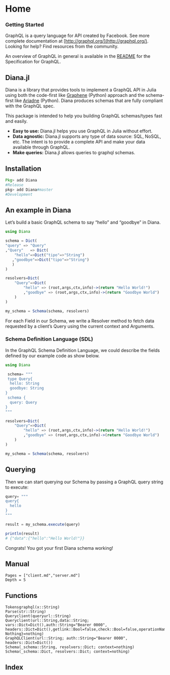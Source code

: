# Home

### Getting Started
GraphQL is a query language for API created by Facebook. See more complete documentation at [http://graphql.org/](http://graphql.org/). Looking for help? Find resources from the community.

An overview of GraphQL in general is available in the [README](https://github.com/facebook/graphql/blob/master/README.md) for the Specification for GraphQL.

## Diana.jl

Diana is a library that provides tools to implement a GraphQL API in Julia using both the code-first like [Graphene](https://github.com/graphql-python/graphene#examples) (Python) approach and the schema-first like [Ariadne](https://github.com/mirumee/ariadne/#quickstart) (Python). Diana produces schemas that are fully compliant with the GraphQL spec.

This package is intended to help you building GraphQL schemas/types fast and easily.
+ **Easy to use:** Diana.jl helps you use GraphQL in Julia without effort.
+ **Data agnostic:** Diana.jl supports any type of data source: SQL, NoSQL, etc. The intent is to provide a complete API and make your data available through GraphQL.
+ **Make queries:** Diana.jl allows queries to graphql schemas.

## Installation

```julia
Pkg> add Diana
#Release
pkg> add Diana#master
#Development
```

## An example in Diana

Let’s build a basic GraphQL schema to say “hello” and “goodbye” in Diana.

```julia
using Diana

schema = Dict(
"query" => "Query"
,"Query"   => Dict(
    "hello"=>Dict("tipo"=>"String")
   ,"goodbye"=>Dict("tipo"=>"String")
   )
)

resolvers=Dict(
    "Query"=>Dict(
        "hello" => (root,args,ctx,info)->(return "Hello World!")
        ,"goodbye" => (root,args,ctx,info)->(return "Goodbye World")
    )
)

my_schema = Schema(schema, resolvers)

```
For each Field in our Schema, we write a Resolver method to fetch data requested by a client’s Query using the current context and Arguments.

### Schema Definition Language (SDL)

In the GraphQL Schema Definition Language, we could describe the fields defined by our example code as show below.

```julia
using Diana

 schema= """
 type Query{
  hello: String
  goodbye: String
}
 schema {
  query: Query
}
"""

resolvers=Dict(
    "Query"=>Dict(
        "hello" => (root,args,ctx,info)->(return "Hello World!")
        ,"goodbye" => (root,args,ctx,info)->(return "Goodbye World")
    )
)

my_schema = Schema(schema, resolvers)

```

## Querying
Then we can start querying our Schema by passing a GraphQL query string to execute:

```julia
query= """
query{
  hello
}
"""

result = my_schema.execute(query)

println(result)
# {"data":{"hello":"Hello World!"}}
```

Congrats! You got your first Diana schema working!

## Manual
```@contents
Pages = ["client.md","server.md"]
Depth = 5
```


## Functions

```@docs
Tokensgraphql(x::String)
Parse(str::String)
Queryclient(queryurl::String)
Queryclient(url::String,data::String; vars::Dict=Dict(),auth::String="Bearer 0000", headers::Dict=Dict(),getlink::Bool=false,check::Bool=false,operationName::Union{String, Nothing}=nothing)
GraphQLClient(url::String; auth::String="Bearer 0000", headers::Dict=Dict())
Schema(_schema::String, resolvers::Dict; context=nothing)
Schema(_schema::Dict, resolvers::Dict; context=nothing)
```

## Index
```@index
```